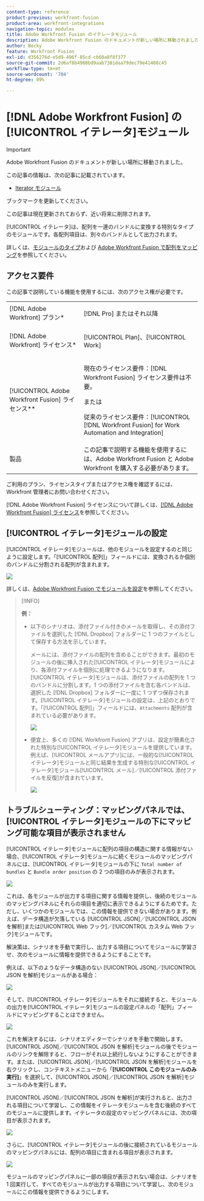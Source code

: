 ```yaml
---
content-type: reference
product-previous: workfront-fusion
product-area: workfront-integrations
navigation-topic: modules
title: Adobe Workfront Fusion のイテレータモジュール
description: Adobe Workfront Fusion のドキュメントが新しい場所に移動されました。 この記事は廃止されましたが、この機能を説明する新しい記事へのリンクが含まれています。
author: Becky
feature: Workfront Fusion
exl-id: d356276d-e5d9-496f-85cd-cb60a8f8f377
source-git-commit: 2d6af8b4988bd9aab7381daa79dec79e41408c45
workflow-type: tm+mt
source-wordcount: '704'
ht-degree: 89%

---
```


# [!DNL Adobe Workfront Fusion] の[!UICONTROL イテレータ]モジュール

>[!IMPORTANT]
>
>Adobe Workfront Fusion のドキュメントが新しい場所に移動されました。
>
>この記事の情報は、次の記事に記載されています。
>
>* [Iterator モジュール ](https://experienceleague.adobe.com/docs/workfront-fusion/using/references/modules/iterator-module.html)
>
>ブックマークを更新してください。
>
>この記事は現在更新されておらず、近い将来に削除されます。

[!UICONTROL イテレータ]は、配列を一連のバンドルに変換する特別なタイプのモジュールです。各配列項目は、別々のバンドルとして出力されます。

詳しくは、[モジュールのタイプ](../../workfront-fusion/modules/module-types.md)および [Adobe Workfront Fusion で配列をマッピング](../../workfront-fusion/mapping/map-an-array.md)を参照してください。

## アクセス要件

この記事で説明している機能を使用するには、次のアクセス権が必要です。

<table style="table-layout:auto">
 <col> 
 <col> 
 <tbody> 
  <tr> 
    <td role="rowheader">[!DNL Adobe Workfront] プラン*</td> 
   <td> <p>[!DNL Pro] またはそれ以降</p> </td> 
  </tr> 
  <tr data-mc-conditions=""> 
   <td role="rowheader">[!DNL Adobe Workfront] ライセンス*</td> 
   <td> <p>[!UICONTROL Plan]、[!UICONTROL Work]</p> </td> 
  </tr> 
  <tr> 
   <td role="rowheader">[!UICONTROL Adobe Workfront Fusion] ライセンス**</td> 
   <td>
   <p>現在のライセンス要件：[!DNL Workfront Fusion] ライセンス要件は不要。</p>
   <p>または</p>
   <p>従来のライセンス要件：[!UICONTROL [!DNL Workfront Fusion] for Work Automation and Integration] </p>
   </td> 
  </tr> 
  <tr> 
   <td role="rowheader">製品</td> 
   <td>この記事で説明する機能を使用するには、Adobe Workfront Fusion と Adobe Workfront を購入する必要があります。</td> 
  </tr> 
 </tbody> 
</table>

ご利用のプラン、ライセンスタイプまたはアクセス権を確認するには、Workfront 管理者にお問い合わせください。

[!DNL Adobe Workfront Fusion] ライセンスについて詳しくは、[[!DNL Adobe Workfront Fusion] ライセンス](../../workfront-fusion/get-started/license-automation-vs-integration.md)を参照してください。

## [!UICONTROL イテレータ]モジュールの設定

[!UICONTROL イテレータ]モジュールは、他のモジュールを設定するのと同じように設定します。「[!UICONTROL 配列]」フィールドには、変換されるか個別のバンドルに分割される配列が含まれます。

![](assets/set-up-iterator-350x190.jpg)

詳しくは、[Adobe Workfront Fusion でモジュールを設定](../../workfront-fusion/modules/configure-a-modules-settings.md)を参照してください。

>[!INFO]
>
>**例：**
>
>* 以下のシナリオは、添付ファイル付きのメールを取得し、その添付ファイルを選択した [!DNL Dropbox] フォルダーに 1 つのファイルとして保存する方法を示しています。
>
>   メールには、添付ファイルの配列を含めることができます。最初のモジュールの後に挿入された[!UICONTROL イテレータ]モジュールにより、各添付ファイルを個別に処理できるようになります。[!UICONTROL イテレータ]モジュールは、添付ファイルの配列を 1 つのバンドルに分割します。1 つの添付ファイルを含む各バンドルは、選択した [!DNL Dropbox] フォルダーに一度に 1 つずつ保存されます。[!UICONTROL イテレータ]モジュールの設定は、上記のとおりです。「[!UICONTROL 配列]」フィールドには、`Attachments` 配列が含まれている必要があります。
>
>   ![](assets/attachments-array-350x154.jpg)
>
>* 便宜上、多くの [!DNL Workfront Fusion] アプリは、設定が簡素化された特別な[!UICONTROL イテレータ]モジュールを提供しています。例えば、[!UICONTROL メールアプリ]には、一般的な[!UICONTROL イテレータ]モジュールと同じ結果を生成する特別な[!UICONTROL イテレータ]モジュール[!UICONTROL メール]／[!UICONTROL 添付ファイルを反復]が含まれています。
>
>   ![](assets/specialized-iterators-350x135.jpg)


## トラブルシューティング：マッピングパネルでは、[!UICONTROL イテレータ]モジュールの下にマッピング可能な項目が表示されません

[!UICONTROL イテレータ]モジュールに配列の項目の構造に関する情報がない場合、[!UICONTROL イテレータ]モジュールに続くモジュールのマッピングパネルには、[!UICONTROL イテレータ]モジュールの下に `Total number of bundles` と `Bundle order position` の 2 つの項目のみが表示されます。

![](assets/mapping-panel-doesnt-display-350x147.png)

これは、各モジュールが出力する項目に関する情報を提供し、後続のモジュールのマッピングパネルにそれらの項目を適切に表示できるようにするためです。ただし、いくつかのモジュールでは、この情報を提供できない場合があります。例えば、データ構造が欠落している [!UICONTROL JSON]／[!UICONTROL JSON を解析]または[!UICONTROL  Web フック]／[!UICONTROL カスタム Web フック]モジュールです。

解決策は、シナリオを手動で実行し、出力する項目についてモジュールに学習させ、次のモジュールに情報を提供できるようにすることです。

例えば、以下のようなデータ構造のない [!UICONTROL JSON]／[!UICONTROL JSON を解析]モジュールがある場合：

![](assets/json-parse-json-350x285.png)

そして、[!UICONTROL イテレータ]モジュールをそれに接続すると、モジュールの出力を[!UICONTROL イテレータ]モジュールの設定パネルの「配列」フィールドにマッピングすることはできません。

![](assets/connect-iterator-module-350x146.png)

これを解決するには、シナリオエディターでシナリオを手動で開始します。[!UICONTROL JSON]／[!UICONTROL JSON を解析]モジュールの後でモジュールのリンクを解除すると、フローがそれ以上続行しないようにすることができます。または、[!UICONTROL JSON]／[!UICONTROL JSON を解析]モジュールを右クリックし、コンテキストメニューから「**[!UICONTROL このモジュールのみ実行]**」を選択して、[!UICONTROL JSON]／[!UICONTROL JSON を解析]モジュールのみを実行します。

[!UICONTROL JSON]／[!UICONTROL JSON を解析]が実行されると、出力される項目について学習し、この情報をイテレータモジュールを含む後続のすべてのモジュールに提供します。イテレータの設定のマッピングパネルには、次の項目が表示されます。

![](assets/mapping-panel-displays-items-350x131.png)

さらに、[!UICONTROL イテレータ]モジュールの後に接続されているモジュールのマッピングパネルには、配列の項目に含まれる項目が表示されます。

![](assets/items-contained-in-array-350x156.png)

モジュールのマッピングパネルに一部の項目が表示されない場合は、シナリオを 1 回実行して、すべてのモジュールが出力する項目について学習し、次のモジュールにこの情報を提供できるようにします。
